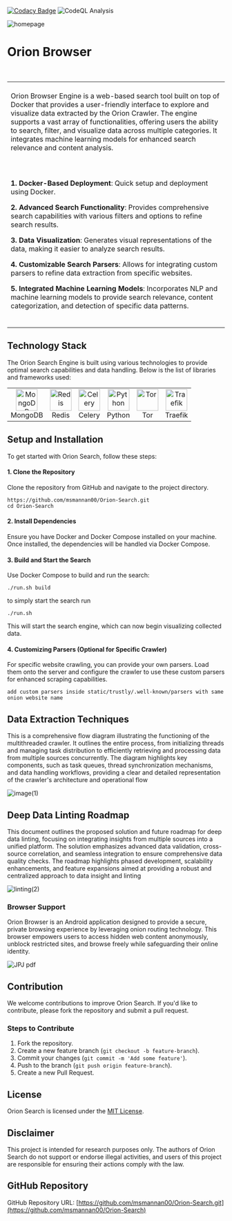[![Codacy Badge](https://app.codacy.com/project/badge/Grade/a1f302d35c0f4f8c9293acabc5086512)](https://app.codacy.com/gh/msmannan00/Orion-Search/dashboard?utm_source=gh&utm_medium=referral&utm_content=&utm_campaign=Badge_grade)
![CodeQL Analysis](https://github.com/msmannan00/Genesis-Search/actions/workflows/github-code-scanning/codeql/badge.svg)

![homepage](https://github.com/user-attachments/assets/37fcf444-40be-46c9-8bd8-45a22d824141)

# Orion Browser
<table>
<tr>
<td>
<br>
Orion Browser Engine is a web-based search tool built on top of Docker that provides a user-friendly interface to explore and visualize data extracted by the Orion Crawler. The engine supports a vast array of functionalities, offering users the ability to search, filter, and visualize data across multiple categories. It integrates machine learning models for enhanced search relevance and content analysis.
<br>
<br>
</td>
</tr>
<br>
<tr>
<td>
<br>

**1. Docker-Based Deployment**: Quick setup and deployment using Docker.

**2. Advanced Search Functionality**: Provides comprehensive search capabilities with various filters and options to refine search results.

**3. Data Visualization**: Generates visual representations of the data, making it easier to analyze search results.

**4. Customizable Search Parsers**: Allows for integrating custom parsers to refine data extraction from specific websites.

**5. Integrated Machine Learning Models**: Incorporates NLP and machine learning models to provide search relevance, content categorization, and detection of specific data patterns.
<br><br>
</td>
</tr>
</table>


## Technology Stack

The Orion Search Engine is built using various technologies to provide optimal search capabilities and data handling. Below is the list of libraries and frameworks used:

<table>
  <tr>
    <td align="center">
      <img src="https://w7.pngwing.com/pngs/956/695/png-transparent-mongodb-original-wordmark-logo-icon.png" alt="MongoDB" height="50">
      <br>MongoDB
    </td>
    <td align="center">
      <img src="https://upload.wikimedia.org/wikipedia/en/6/6b/Redis_Logo.svg" alt="Redis" height="50">
      <br>Redis
    </td>
    <td align="center">
      <img src="https://docs.celeryproject.org/en/stable/_static/celery_512.png" alt="Celery" height="50">
      <br>Celery
    </td>
    <td align="center">
      <img src="https://upload.wikimedia.org/wikipedia/commons/c/c3/Python-logo-notext.svg" alt="Python" height="50">
      <br>Python
    </td>
    <td align="center">
      <img src="https://static1.xdaimages.com/wordpress/wp-content/uploads/2018/09/tor-logo.jpeg" alt="Tor" height="50">
      <br>Tor
    </td>
    <td align="center">
      <img src="https://doc.traefik.io/traefik/assets/img/traefik.logo.png" alt="Traefik" height="50">
      <br>Traefik
    </td>
  </tr>
</table>

## Setup and Installation

To get started with Orion Search, follow these steps:

#### 1. Clone the Repository

Clone the repository from GitHub and navigate to the project directory.

```
https://github.com/msmannan00/Orion-Search.git
cd Orion-Search
```

#### 2. Install Dependencies

Ensure you have Docker and Docker Compose installed on your machine. Once installed, the dependencies will be handled via Docker Compose.

#### 3. Build and Start the Search

Use Docker Compose to build and run the search:

```
./run.sh build
```
to simply start the search run
```
./run.sh
```

This will start the search engine, which can now begin visualizing collected data.

#### 4. Customizing Parsers (Optional for Specific Crawler)

For specific website crawling, you can provide your own parsers. Load them onto the server and configure the crawler to use these custom parsers for enhanced scraping capabilities.
```
add custom parsers inside static/trustly/.well-known/parsers with same onion website name
```
## Data Extraction Techniques
This is a comprehensive flow diagram illustrating the functioning of the multithreaded crawler. It outlines the entire process, from initializing threads and managing task distribution to efficiently retrieving and processing data from multiple sources concurrently. The diagram highlights key components, such as task queues, thread synchronization mechanisms, and data handling workflows, providing a clear and detailed representation of the crawler's architecture and operational flow

![image(1)](https://github.com/user-attachments/assets/696cf009-a0f3-4995-91fe-58e53b128825)


## Deep Data Linting Roadmap
This document outlines the proposed solution and future roadmap for deep data linting, focusing on integrating insights from multiple sources into a unified platform. The solution emphasizes advanced data validation, cross-source correlation, and seamless integration to ensure comprehensive data quality checks. The roadmap highlights phased development, scalability enhancements, and feature expansions aimed at providing a robust and centralized approach to data insight and linting

![linting(2)](https://github.com/user-attachments/assets/ce1885dc-e701-45f6-89ab-9f412b057373)

### Browser Support

Orion Browser is an Android application designed to provide a secure, private browsing experience by leveraging onion routing technology. This browser empowers users to access hidden web content anonymously, unblock restricted sites, and browse freely while safeguarding their online identity.

![JPJ pdf](https://github.com/user-attachments/assets/399fd130-988d-4e0d-acef-2f60d6220a81)

## Contribution

We welcome contributions to improve Orion Search. If you'd like to contribute, please fork the repository and submit a pull request.

### Steps to Contribute

1. Fork the repository.  
2. Create a new feature branch (`git checkout -b feature-branch`).  
3. Commit your changes (`git commit -m 'Add some feature'`).  
4. Push to the branch (`git push origin feature-branch`).  
5. Create a new Pull Request.

## License

Orion Search is licensed under the [MIT License](LICENSE).

## Disclaimer

This project is intended for research purposes only. The authors of Orion Search do not support or endorse illegal activities, and users of this project are responsible for ensuring their actions comply with the law.

## GitHub Repository

GitHub Repository URL: [https://github.com/msmannan00/Orion-Search.git](https://github.com/msmannan00/Orion-Search)
